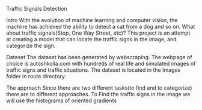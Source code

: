Traffic Signals Detection

Intro
With the evolution of machine learning and computer vision, the machine has achieved the ability to detect a cat from a dog and so on. What about traffic signals(Stop, One Way Street, etc)? This project is an attempt at 
creating a model that can locate the traffic signs in the image, and categorize the sign.

Dataset
The dataset has been generated by webscraping. The webpage of choice is autoshkolla.com with hundreds of real
life and simulated images of traffic signs and traffic situations. The dataset is located in the Images folder in route directory.

The approach
Since there are two different tasks(to find and to categorize) there are to different approaches. To Find the 
traffic signs in the image we will use the histograms of oriented gradients
